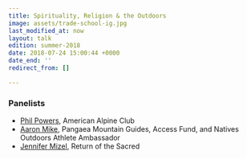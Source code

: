 ```yaml
---
title: Spirituality, Religion & the Outdoors
image: assets/trade-school-ig.jpg
last_modified_at: now
layout: talk
edition: summer-2018
date: 2018-07-24 15:00:44 +0000
date_end: ''
redirect_from: []

---
```

### Panelists

* [Phil Powers](https://americanalpineclub.org/staff/), American Alpine Club
* [Aaron Mike](http://pangaeamountainguides.com/guides.html), Pangaea Mountain Guides, Access Fund, and Natives Outdoors Athlete Ambassador
* [Jennifer Mizel](http://www.jennifermizel.com/), Return of the Sacred